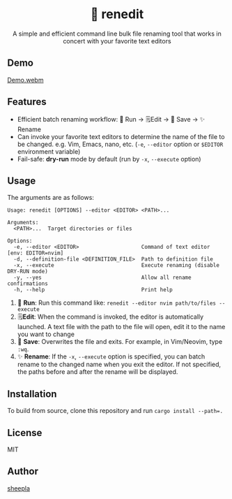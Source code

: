 <div align="center">

# 🚀 renedit

</div>

<div align="center">

A simple and efficient command line bulk file renaming tool that works in concert with your favorite text editors

</div>

## Demo


[Demo.webm](https://github.com/user-attachments/assets/2d89b984-bd6a-4eb0-be7a-f8365d8b5fc1)

## Features

- Efficient batch renaming workflow: 💨 Run → 🗒️Edit → 💾 Save → ✨ Rename
- Can invoke your favorite text editors to determine the name of the file to be changed. e.g. Vim, Emacs, nano, etc. (`-e`, `--editor` option or `$EDITOR` environment variable)
- Fail-safe: **dry-run** mode by default (run by `-x`, `--execute` option)

## Usage

The arguments are as follows:

```
Usage: renedit [OPTIONS] --editor <EDITOR> <PATH>...

Arguments:
  <PATH>...  Target directories or files

Options:
  -e, --editor <EDITOR>                    Command of text editor [env: EDITOR=nvim]
  -d, --definition-file <DEFINITION_FILE>  Path to definition file
  -x, --execute                            Execute renaming (disable DRY-RUN mode)
  -y, --yes                                Allow all rename confirmations
  -h, --help                               Print help
```

1. 💨 **Run**: Run this command like: `renedit --editor nvim path/to/files --execute`
1. 🗒️**Edit**: When the command is invoked, the editor is automatically launched. A text file with the path to the file will open, edit it to the name you want to change
1. 💾 **Save**: Overwrites the file and exits. For example, in Vim/Neovim, type `:wq`.
1. ✨ **Rename**: If the `-x`, `--execute` option is specified, you can batch rename to the changed name when you exit the editor. If not specified, the paths before and after the rename will be displayed.


## Installation

To build from source, clone this repository and run `cargo install --path=.`

## License

MIT

## Author

[sheepla](https://github.com/sheepla)

